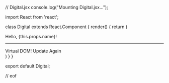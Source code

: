 // Digital.jsx
console.log("Mounting Digital.jsx...");

import React from 'react';

class Digital extends React.Component {
  render() {
    return (
      <div>
        Hello, {this.props.name}! <hr /> Virtual DOM! Update Again
      </div>
    )
  }
}

export default Digital;

// eof

